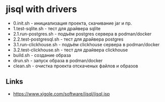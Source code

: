 # jisql with drivers

* 0.init.sh - инициализация проекта, скачивание jar и пр.
* 1.test-sqlite.sh - тест для драйвера sqlite
* 2.1.run-postgres.sh - подъём postgres сервера в podman/docker
* 2.2.test-postgresql.sh - тест для драйвера postgres
* 3.1.run-clickhouse.sh - подъём clickhouse сервера в podman/docker
* 3.2.test-clickhouse.sh - тест для драйвера clickhouse
* build.sh - создание образа
* drun.sh  - запуск образа в podman/docker
* clean.sh - очистка проекта отскаченых файлов и образов

## Links
 * https://www.xigole.com/software/jisql/jisql.jsp